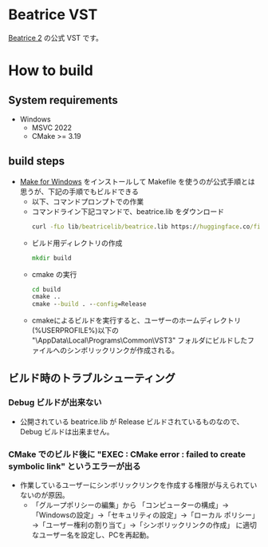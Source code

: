 # Beatrice VST

[Beatrice 2](https://prj-beatrice.com) の公式 VST です。



# How to build

## System requirements

- Windows
  - MSVC 2022
  - CMake >= 3.19

## build steps

- [Make for Windows](https://gnuwin32.sourceforge.net/packages/make.htm) をインストールして Makefile を使うのが公式手順とは思うが、下記の手順でもビルドできる
  - 以下、コマンドプロンプトでの作業
  - コマンドライン下記コマンドで、beatrice.lib をダウンロード
    ```cmd
    curl -fLo lib/beatricelib/beatrice.lib https://huggingface.co/fierce-cats/beatrice-2.0.0-alpha/resolve/beta.1/beta.1/beatrice.lib
    ```
  - ビルド用ディレクトリの作成
    ```cmd
    mkdir build
    ```
  - cmake の実行
    ```cmd
    cd build
    cmake ..
    cmake --build . --config=Release
    ```
  - cmakeによるビルドを実行すると、ユーザーのホームディレクトリ(%USERPROFILE%)以下の "\AppData\Local\Programs\Common\VST3" フォルダにビルドしたファイルへのシンボリックリンクが作成される。

## ビルド時のトラブルシューティング

### Debug ビルドが出来ない
- 公開されている beatrice.lib が Release ビルドされているものなので、Debug ビルドは出来ません。

### CMake でのビルド後に "EXEC : CMake error : failed to create symbolic link" というエラーが出る
- 作業しているユーザーにシンボリックリンクを作成する権限が与えられていないのが原因。
  - 「グループポリシーの編集」から 「コンピューターの構成」→ 「Windowsの設定」→「セキュリティの設定」→「ローカル ポリシー」→「ユーザー権利の割り当て」→「シンボリックリンクの作成」 に適切なユーザー名を設定し、PCを再起動。